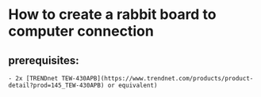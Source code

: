 # How to create a rabbit board to computer connection

## prerequisites:
    - 2x [TRENDnet TEW-430APB](https://www.trendnet.com/products/product-detail?prod=145_TEW-430APB) or equivalent)
